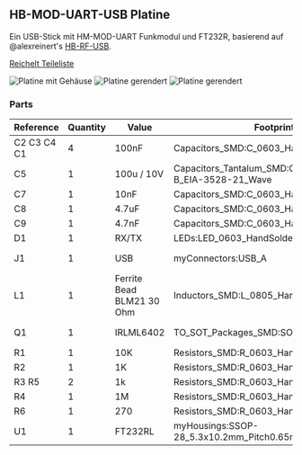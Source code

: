 ## HB-MOD-UART-USB Platine
Ein USB-Stick mit HM-MOD-UART Funkmodul und FT232R, basierend auf @alexreinert's [HB-RF-USB](https://github.com/alexreinert/PCB/#hb-rf-usb). 

[Reichelt Teileliste](https://www.reichelt.de/my/1657385)

![Platine mit Gehäuse](https://github.com/stan23/myPCBs/blob/master/HB-MOD-UART-USB/Bilder/HB-MOD-UART-USB_w_case.jpg)
![Platine gerendert](https://github.com/stan23/myPCBs/blob/master/HB-MOD-UART-USB/Bilder/HB-MOD-UART-USB%20rendered%20top.png)
![Platine gerendert](https://github.com/stan23/myPCBs/blob/master/HB-MOD-UART-USB/Bilder/HB-MOD-UART-USB%20rendered%20bot.png)

### Parts

|Reference   |Quantity|Value       |Footprint                                                  |Datasheet                                                                             |
|------------|--------|------------|-----------------------------------------------------------|--------------------------------------------------------------------------------------|
|C2 C3 C4 C1 |4       |100nF       |Capacitors_SMD:C_0603_HandSoldering                        |~                                                                                     |
|C5          |1       |100u / 10V  |Capacitors_Tantalum_SMD:CP_Tantalum_Case-B_EIA-3528-21_Wave|~                                                                                     |
|C7          |1       |10nF        |Capacitors_SMD:C_0603_HandSoldering                        |~                                                                                     |
|C8          |1       |4.7uF       |Capacitors_SMD:C_0603_HandSoldering                        |~                                                                                     |
|C9          |1       |4.7nF       |Capacitors_SMD:C_0603_HandSoldering                        |~                                                                                     |
|D1          |1       |RX/TX       |LEDs:LED_0603_HandSoldering                                |~                                                                                     |
|J1          |1       |USB         |myConnectors:USB_A                                         |https://www.reichelt.de/usb-einbaustecker-typ-a-gew-pcb-lum-2410-08-p116154.html      |
|L1          |1       |Ferrite Bead BLM21 30 Ohm|Inductors_SMD:L_0805_HandSoldering                         |~                                                                                     |
|Q1          |1       |IRLML6402   |TO_SOT_Packages_SMD:SOT-23                                 |https://www.infineon.com/dgdl/irlml6402pbf.pdf?fileId=5546d462533600a401535668d5c2263c|
|R1          |1       |10K         |Resistors_SMD:R_0603_HandSoldering                         |~                                                                                     |
|R2          |1       |1K          |Resistors_SMD:R_0603_HandSoldering                         |~                                                                                     |
|R3 R5       |2       |1k          |Resistors_SMD:R_0603_HandSoldering                         |~                                                                                     |
|R4          |1       |1M          |Resistors_SMD:R_0603_HandSoldering                         |~                                                                                     |
|R6          |1       |270         |Resistors_SMD:R_0603_HandSoldering                         |~                                                                                     |
|U1          |1       |FT232RL     |myHousings:SSOP-28_5.3x10.2mm_Pitch0.65mm_Handsoldering    |http://www.ftdichip.com/Products/ICs/FT232RL.htm                                      |
